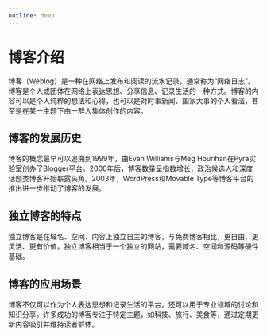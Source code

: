 ```yaml
---
outline: deep
---
```


# 博客介绍

‌‌博客（Weblog）是一种在网络上发布和阅读的流水记录，通常称为“‌网络日志”。‌博客是个人或团体在网络上表达思想、分享信息、记录生活的一种方式。博客的内容可以是个人纯粹的想法和心得，也可以是对时事新闻、国家大事的个人看法，甚至是在某一主题下由一群人集体创作的内容。‌

## 博客的发展历史

博客的概念最早可以追溯到1999年，由‌Evan Williams与‌Meg Hourihan在Pyra实验室创办了‌Blogger平台。2000年后，博客数量呈指数增长，政治候选人和深度话题类博客开始崭露头角。2003年，‌WordPress和‌Movable Type等博客平台的推出进一步推动了博客的发展。

## 独立博客的特点

独立博客是在‌域名、空间、内容上独立自主的博客，与免费博客相比，更自由、更灵活、更有价值。独立博客相当于一个独立的网站，需要域名、空间和源码等硬件基础。

## 博客的应用场景

博客不仅可以作为个人表达思想和记录生活的平台，还可以用于专业领域的讨论和知识分享。许多成功的博客专注于特定主题，如科技、旅行、美食等，通过定期更新内容吸引并维持读者群体。
